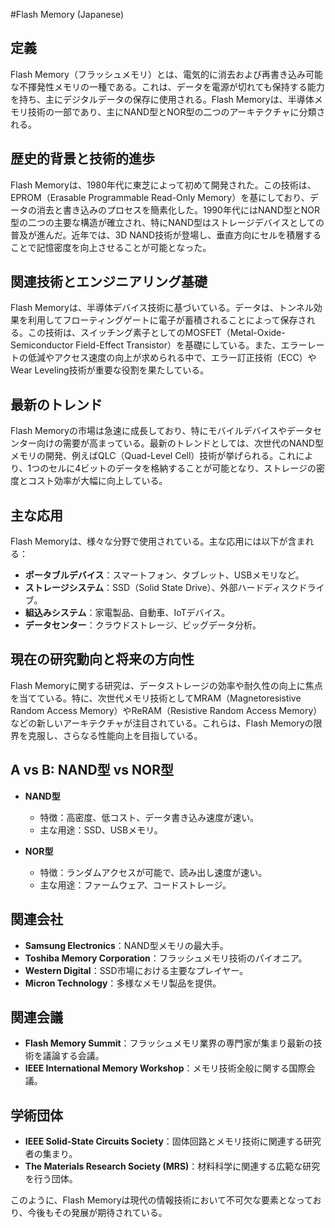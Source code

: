 #Flash Memory (Japanese)

## 定義
Flash Memory（フラッシュメモリ）とは、電気的に消去および再書き込み可能な不揮発性メモリの一種である。これは、データを電源が切れても保持する能力を持ち、主にデジタルデータの保存に使用される。Flash Memoryは、半導体メモリ技術の一部であり、主にNAND型とNOR型の二つのアーキテクチャに分類される。

## 歴史的背景と技術的進歩
Flash Memoryは、1980年代に東芝によって初めて開発された。この技術は、EPROM（Erasable Programmable Read-Only Memory）を基にしており、データの消去と書き込みのプロセスを簡素化した。1990年代にはNAND型とNOR型の二つの主要な構造が確立され、特にNAND型はストレージデバイスとしての普及が進んだ。近年では、3D NAND技術が登場し、垂直方向にセルを積層することで記憶密度を向上させることが可能となった。

## 関連技術とエンジニアリング基礎
Flash Memoryは、半導体デバイス技術に基づいている。データは、トンネル効果を利用してフローティングゲートに電子が蓄積されることによって保存される。この技術は、スイッチング素子としてのMOSFET（Metal-Oxide-Semiconductor Field-Effect Transistor）を基礎にしている。また、エラーレートの低減やアクセス速度の向上が求められる中で、エラー訂正技術（ECC）やWear Leveling技術が重要な役割を果たしている。

## 最新のトレンド
Flash Memoryの市場は急速に成長しており、特にモバイルデバイスやデータセンター向けの需要が高まっている。最新のトレンドとしては、次世代のNAND型メモリの開発、例えばQLC（Quad-Level Cell）技術が挙げられる。これにより、1つのセルに4ビットのデータを格納することが可能となり、ストレージの密度とコスト効率が大幅に向上している。

## 主な応用
Flash Memoryは、様々な分野で使用されている。主な応用には以下が含まれる：
- **ポータブルデバイス**：スマートフォン、タブレット、USBメモリなど。
- **ストレージシステム**：SSD（Solid State Drive）、外部ハードディスクドライブ。
- **組込みシステム**：家電製品、自動車、IoTデバイス。
- **データセンター**：クラウドストレージ、ビッグデータ分析。

## 現在の研究動向と将来の方向性
Flash Memoryに関する研究は、データストレージの効率や耐久性の向上に焦点を当てている。特に、次世代メモリ技術としてMRAM（Magnetoresistive Random Access Memory）やReRAM（Resistive Random Access Memory）などの新しいアーキテクチャが注目されている。これらは、Flash Memoryの限界を克服し、さらなる性能向上を目指している。

## A vs B: NAND型 vs NOR型
- **NAND型**
  - 特徴：高密度、低コスト、データ書き込み速度が速い。
  - 主な用途：SSD、USBメモリ。

- **NOR型**
  - 特徴：ランダムアクセスが可能で、読み出し速度が速い。
  - 主な用途：ファームウェア、コードストレージ。

## 関連会社
- **Samsung Electronics**：NAND型メモリの最大手。
- **Toshiba Memory Corporation**：フラッシュメモリ技術のパイオニア。
- **Western Digital**：SSD市場における主要なプレイヤー。
- **Micron Technology**：多様なメモリ製品を提供。

## 関連会議
- **Flash Memory Summit**：フラッシュメモリ業界の専門家が集まり最新の技術を議論する会議。
- **IEEE International Memory Workshop**：メモリ技術全般に関する国際会議。

## 学術団体
- **IEEE Solid-State Circuits Society**：固体回路とメモリ技術に関連する研究者の集まり。
- **The Materials Research Society (MRS)**：材料科学に関連する広範な研究を行う団体。

このように、Flash Memoryは現代の情報技術において不可欠な要素となっており、今後もその発展が期待されている。